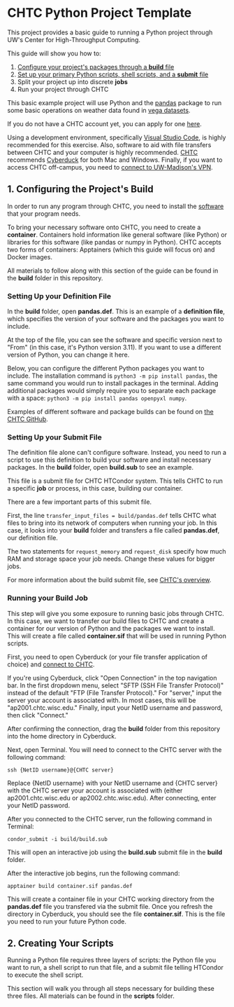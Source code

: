 # CHTC Python Project Template

This project provides a basic guide to running a Python project through UW's Center for High-Throughput Computing.

This guide will show you how to:
1. [Configure your project's packages through a **build** file](#1-configuring-the-projects-build)
2. [Set up your primary Python scripts, shell scripts, and a **submit** file](#2-creating-your-scripts)
3. Split your project up into discrete **jobs**
4. Run your project through CHTC

This basic example project will use Python and the [pandas](https://pandas.pydata.org) package to run some basic operations on  weather data found in [vega datasets](https://github.com/vega/vega-datasets/tree/main).

If you do not have a CHTC account yet, you can apply for one [here](https://chtc.cs.wisc.edu/uw-research-computing/form.html).

Using a development environment, specifically [Visual Studio Code](https://code.visualstudio.com), is highly recommended for this exercise. Also, software to aid with file transfers between CHTC and your computer is highly recommended. [CHTC](https://chtc.cs.wisc.edu/uw-research-computing/transfer-files-computer) recommends [Cyberduck](https://cyberduck.io) for both Mac and Windows. Finally, if you want to access CHTC off-campus, you need to [connect to UW-Madison's VPN](https://kb.wisc.edu/ns/page.php?id=108255).

## 1. Configuring the Project's Build

In order to run any program through CHTC, you need to install the [software](https://chtc.cs.wisc.edu/uw-research-computing/software-overview-htc) that your program needs. 

To bring your necessary software onto CHTC, you need to create a **container**. Containers hold information like general software (like Python) or libraries for this software  (like pandas or numpy in Python). CHTC accepts two forms of containers: Apptainers (which this guide will focus on) and Docker images.

All materials to follow along with this section of the guide can be found in the **build** folder in this repository.

### Setting Up your Definition File 

In the **build** folder, open **pandas.def**. This is an example of a **definition file**, which specifies the version of your software and the packages you want to include.

At the top of the file, you can see the software and specific version next to "From" (in this case, it's Python version 3.11). If you want to use a different version of Python, you can change it here.

Below, you can configure the different Python packages you want to include. The installation command is `python3 -m pip install pandas`, the same command you would run to install packages in the terminal. Adding additional packages would simply require you to separate each package with a space: `python3 -m pip install pandas openpyxl numpy`. 

Examples of different software and package builds can be found on [the CHTC GitHub](https://github.com/CHTC/recipes/tree/main/software).

### Setting Up your Submit File

The definition file alone can't configure software. Instead, you need to run a script to use this definition to build your software and install necessary packages. In the **build** folder, open **build.sub** to see an example.

This file is a submit file for CHTC HTCondor system. This tells CHTC to run a specific **job** or process, in this case, building our container.

There are a few important parts of this submit file.

First, the line `transfer_input_files = build/pandas.def` tells CHTC what files to bring into its network of computers when running your job. In this case, it looks into your **build** folder and transfers a file called **pandas.def**, our definition file.

The two statements for `request_memory` and `request_disk` specify how much RAM and storage space your job needs. Change these values for bigger jobs.

For more information about the build submit file, see [CHTC's overview](https://chtc.cs.wisc.edu/uw-research-computing/inter-submit). 

### Running your Build Job

This step will give you some exposure to running basic jobs through CHTC. In this case, we want to transfer our build files to CHTC and create a container for our version of Python and the packages we want to install. This will create a file called **container.sif** that will be used in running Python scripts.

First, you need to open Cyberduck (or your file transfer application of choice) and [connect to CHTC](https://chtc.cs.wisc.edu/uw-research-computing/connecting).

If you're using Cyberduck, click "Open Connection" in the top navigation bar. In the first dropdown menu, select "SFTP (SSH File Transfer Protocol)" instead of the default "FTP (File Transfer Protocol)." For "server," input the server your account is associated with. In most cases, this will be "ap2001.chtc.wisc.edu." Finally, input your NetID username and password, then click "Connect."

After confirming the connection, drag the **build** folder from this repository into the home directory in Cyberduck.

Next, open Terminal. You will need to connect to the CHTC server with the following command:
```
ssh {NetID username}@{CHTC server}
```
Replace {NetID username} with your NetID username and {CHTC server} with the CHTC server your account is associated with (either ap2001.chtc.wisc.edu or ap2002.chtc.wisc.edu). After connecting, enter your NetID password.

After you connected to the CHTC server, run the following command in Terminal:
```
condor_submit -i build/build.sub
```
This will open an interactive job using the **build.sub** submit file in the **build** folder.

After the interactive job begins, run the following command:
```
apptainer build container.sif pandas.def
```
This will create a container file in your CHTC working directory from the **pandas.def** file you transfered via the submit file. Once you refresh the directory in Cyberduck, you should see the file **container.sif**. This is the file you need to run your future Python code.

## 2. Creating Your Scripts

Running a Python file requires three layers of scripts: the Python file you want to run, a shell script to run that file, and a submit file telling HTCondor to execute the shell script. 

This section will walk you through all steps necessary for building these three files. All materials can be found in the **scripts** folder.
